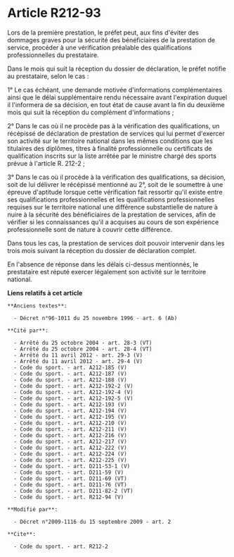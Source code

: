 # Article R212-93

Lors de la première prestation, le préfet peut, aux fins d'éviter des dommages graves pour la sécurité des bénéficiaires de
la prestation de service, procéder à une vérification préalable des qualifications professionnelles du prestataire. 

Dans le mois qui suit la réception du dossier de déclaration, le préfet notifie au prestataire, selon le cas : 

1° Le cas échéant, une demande motivée d'informations complémentaires ainsi que le délai supplémentaire rendu nécessaire
avant l'expiration duquel il l'informera de sa décision, en tout état de cause avant la fin du deuxième mois qui suit la
réception du complément d'informations ; 

2° Dans le cas où il ne procède pas à la vérification des qualifications, un récépissé de déclaration de prestation de
services qui lui permet d'exercer son activité sur le territoire national dans les mêmes conditions que les titulaires des
diplômes, titres à finalité professionnelle ou certificats de qualification inscrits sur la liste arrêtée par le ministre
chargé des sports prévue à l'article R. 212-2 ; 

3° Dans le cas où il procède à la vérification des qualifications, sa décision, soit de lui délivrer le récépissé mentionné
au 2°, soit de le soumettre à une épreuve d'aptitude lorsque cette vérification fait ressortir qu'il existe entre ses
qualifications professionnelles et les qualifications professionnelles requises sur le territoire national une différence
substantielle de nature à nuire à la sécurité des bénéficiaires de la prestation de services, afin de vérifier si les
connaissances qu'il a acquises au cours de son expérience professionnelle sont de nature à couvrir cette différence. 

Dans tous les cas, la prestation de services doit pouvoir intervenir dans les trois mois suivant la réception du dossier de
déclaration complet. 

En l'absence de réponse dans les délais ci-dessus mentionnés, le prestataire est réputé exercer légalement son activité sur
le territoire national.

**Liens relatifs à cet article**

	**Anciens textes**:

	  - Décret n°96-1011 du 25 novembre 1996 - art. 6 (Ab)

	**Cité par**:

	  - Arrêté du 25 octobre 2004 - art. 28-3 (VT)
	  - Arrêté du 25 octobre 2004 - art. 28-4 (VT)
	  - Arrêté du 11 avril 2012 - art. 29-3 (V)
	  - Arrêté du 11 avril 2012 - art. 29-4 (V)
	  - Code du sport. - art. A212-185 (V)
	  - Code du sport. - art. A212-187 (V)
	  - Code du sport. - art. A212-188 (V)
	  - Code du sport. - art. A212-192-2 (V)
	  - Code du sport. - art. A212-192-4 (V)
	  - Code du sport. - art. A212-192-5 (V)
	  - Code du sport. - art. A212-193 (V)
	  - Code du sport. - art. A212-194 (V)
	  - Code du sport. - art. A212-195 (V)
	  - Code du sport. - art. A212-210 (V)
	  - Code du sport. - art. A212-211 (V)
	  - Code du sport. - art. A212-216 (V)
	  - Code du sport. - art. A212-217 (V)
	  - Code du sport. - art. A212-222 (V)
	  - Code du sport. - art. A212-224 (V)
	  - Code du sport. - art. A212-225 (V)
	  - Code du sport. - art. D211-53-1 (V)
	  - Code du sport. - art. D211-59 (V)
	  - Code du sport. - art. D211-69 (VT)
	  - Code du sport. - art. D211-76 (VT)
	  - Code du sport. - art. D211-82-2 (VT)
	  - Code du sport. - art. R212-94 (V)

	**Modifié par**:

	  - Décret n°2009-1116 du 15 septembre 2009 - art. 2

	**Cite**:

	  - Code du sport. - art. R212-2
